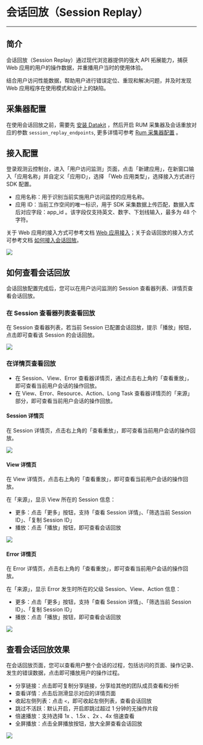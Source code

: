 # 会话回放（Session Replay）
---

## 简介

会话回放（Session Replay）通过现代浏览器提供的强大 API 拓展能力，捕获 Web 应用的用户的操作数据，并重播用户当时的使用体验。

结合用户访问性能数据，帮助用户进行错误定位、重现和解决问题，并及时发现 Web 应用程序在使用模式和设计上的缺陷。

## 采集器配置

在使用会话回放之前，需要先 [安装 Datakit](../datakit/datakit-install.md) ，然后开启 RUM 采集器及会话重放对应的参数 `session_replay_endpoints`, 更多详情可参考 [Rum 采集器配置](../../datakit/rum.md) 。

## 接入配置

登录观测云控制台，进入「用户访问监测」页面，点击「新建应用」，在新窗口输入「应用名称」并自定义「应用ID」，选择 「Web 应用类型」，选择接入方式进行 SDK 配置。

- 应用名称：用于识别当前实施用户访问监控的应用名称。
- 应用 ID：当前工作空间的唯一标识，用于 SDK 采集数据上传匹配，数据入库后对应字段：app_id 。该字段仅支持英文、数字、下划线输入，最多为 48 个字符。

关于 Web 应用的接入方式可参考文档 [Web 应用接入](../web/app-access.md)；关于会话回放的接入方式可参考文档 [如何接入会话回放](replay.md)。

![](../img/6.session_reply_1.png)

## 如何查看会话回放

会话回放配置完成后，您可以在用户访问监测的 Session 查看器列表、详情页查看会话回放。

### 在 Session 查看器列表查看回放

在 Session 查看器列表，若当前 Session 已配置会话回放，提示「播放」按钮，点击即可查看该 Session 的会话回放。

![](../img/.png)

### 在详情页查看回放

- 在 Session、View、Error 查看器详情页，通过点击右上角的「查看重放」，即可查看当前用户会话的操作回放。
- 在 View、Error、Resource、Action、Long Task 查看器详情页的「来源」部分，即可查看当前用户会话的操作回放。

#### Session 详情页
 
在 Session 详情页，点击右上角的「查看重放」，即可查看当前用户会话的操作回放。

![](../img/.png)

#### View 详情页

在 View 详情页，点击右上角的「查看重放」，即可查看当前用户会话的操作回放。

在「来源」，显示 View 所在的 Session 信息：

- 更多：点击「更多」按钮，支持「查看 Session 详情」、「筛选当前 Session ID」、「复制 Session ID」
- 播放：点击「播放」按钮，即可查看会话回放

![](../img/.png)

#### Error 详情页

在 Error 详情页，点击右上角的「查看重放」，即可查看当前用户会话的操作回放。

在「来源」，显示 Error 发生时所在的父级 Session、View、Action 信息：

- 更多：点击「更多」按钮，支持「查看 Session 详情」、「筛选当前 Session ID」、「复制 Session ID」
- 播放：点击「播放」按钮，即可查看会话回放

![](../img/.png)

## 查看会话回放效果

在会话回放页面，您可以查看用户整个会话的过程，包括访问的页面、操作记录、发生的错误数据，点击即可播放用户的操作过程。

- 分享链接：点击即可复制分享链接，分享给其他的团队成员查看和分析
- 查看详情：点击后测滑显示对应的详情页面
- 收起左侧列表：点击 `<`，即可收起左侧列表，查看会话回放
- 跳过不活跃：默认开启，开启即跳过超过 1 分钟的无操作片段
- 倍速播放：支持选择 1x 、1.5x 、2x 、4x 倍速查看
- 全屏播放：点击全屏播放按钮，放大全屏查看会话回放

![](../img/.png)